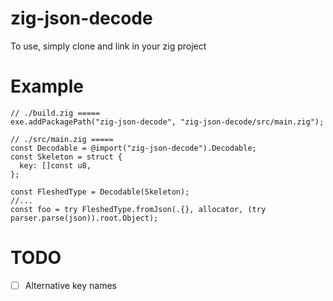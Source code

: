 # zig-json-decode

To use, simply clone and link in your zig project

# Example
```zig
// ./build.zig =====
exe.addPackagePath("zig-json-decode", "zig-json-decode/src/main.zig");

// ./src/main.zig =====
const Decodable = @import("zig-json-decode").Decodable;
const Skeleton = struct {
  key: []const u8,
};

const FleshedType = Decodable(Skeleton);
//...
const foo = try FleshedType.fromJson(.{}, allocator, (try parser.parse(json)).root.Object);
```

# TODO
- [ ] Alternative key names

